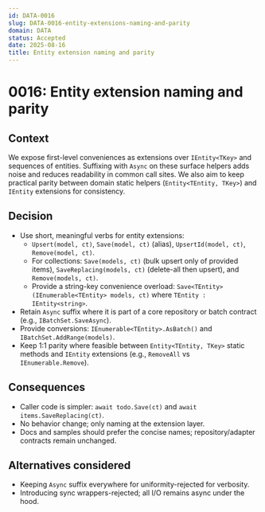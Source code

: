 ```yaml
---
id: DATA-0016
slug: DATA-0016-entity-extensions-naming-and-parity
domain: DATA
status: Accepted
date: 2025-08-16
title: Entity extension naming and parity
---
```


# 0016: Entity extension naming and parity

## Context

We expose first-level conveniences as extensions over `IEntity<TKey>` and sequences of entities.
Suffixing with `Async` on these surface helpers adds noise and reduces readability in common call sites. We also aim to keep practical parity between domain static helpers (`Entity<TEntity, TKey>`) and `IEntity` extensions for consistency.

## Decision

- Use short, meaningful verbs for entity extensions:
  - `Upsert(model, ct)`, `Save(model, ct)` (alias), `UpsertId(model, ct)`, `Remove(model, ct)`.
  - For collections: `Save(models, ct)` (bulk upsert only of provided items), `SaveReplacing(models, ct)` (delete-all then upsert), and `Remove(models, ct)`.
  - Provide a string-key convenience overload: `Save<TEntity>(IEnumerable<TEntity> models, ct)` where `TEntity : IEntity<string>`.
- Retain `Async` suffix where it is part of a core repository or batch contract (e.g., `IBatchSet.SaveAsync`).
- Provide conversions: `IEnumerable<TEntity>.AsBatch()` and `IBatchSet.AddRange(models)`.
- Keep 1:1 parity where feasible between `Entity<TEntity, TKey>` static methods and `IEntity` extensions (e.g., `RemoveAll` vs `IEnumerable.Remove`).

## Consequences

- Caller code is simpler: `await todo.Save(ct)` and `await items.SaveReplacing(ct)`.
- No behavior change; only naming at the extension layer.
- Docs and samples should prefer the concise names; repository/adapter contracts remain unchanged.

## Alternatives considered

- Keeping `Async` suffix everywhere for uniformity-rejected for verbosity.
- Introducing sync wrappers-rejected; all I/O remains async under the hood.
